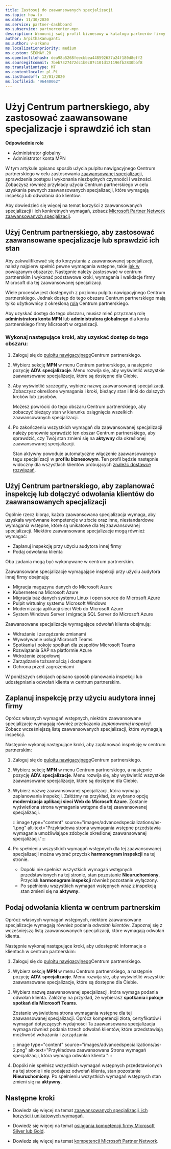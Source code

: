 ```yaml
---
title: Zastosuj do zaawansowanych specjalizacji
ms.topic: how-to
ms.date: 11/30/2020
ms.service: partner-dashboard
ms.subservice: partnercenter-mpn
description: Wzmocnij swój profil biznesowy w katalogu partnerów firmy Microsoft. Dowiedz się, jak korzystać z usługi Partner Center w celu zastosowania i zdobycia zaawansowanych specjalizacji.
author: ArpithaKanuganti
ms.author: v-arkanu
ms.localizationpriority: medium
ms.custom: SEOMAY.20
ms.openlocfilehash: dea98a5268feecbbea448592637a24f180d8eff2
ms.sourcegitcommit: 7beb7327472dc1b0c07c101d121196fb2830bbf8
ms.translationtype: MT
ms.contentlocale: pl-PL
ms.lasthandoff: 12/01/2020
ms.locfileid: "96440062"
---
```

# <a name="use-partner-center-to-apply-for-advanced-specializations-and-check-their-status"></a>Użyj Centrum partnerskiego, aby zastosować zaawansowane specjalizacje i sprawdzić ich stan

**Odpowiednie role**

- Administrator globalny
- Administrator konta MPN

W tym artykule opisano sposób użycia pulpitu nawigacyjnego Centrum partnerskiego w celu zastosowania [zaawansowanej specjalizacji](advanced-specializations.md), sprawdzenia postępu i wykonania niezbędnych czynności i ważności. Zobaczysz również przykłady użycia Centrum partnerskiego w celu uzyskania pewnych zaawansowanych specjalizacji, które wymagają inspekcji lub odwołania do klientów.

Aby dowiedzieć się więcej na temat korzyści z zaawansowanych specjalizacji i ich konkretnych wymagań, zobacz [Microsoft Partner Network zaawansowanych specjalizacji](https://partner.microsoft.com/membership/advanced-specialization).

## <a name="use-partner-center-to-apply-for-advanced-specializations-or-check-their-status"></a>Użyj Centrum partnerskiego, aby zastosować zaawansowane specjalizacje lub sprawdzić ich stan

Aby zakwalifikować się do korzystania z zaawansowanej specjalizacji, należy najpierw spełnić pewne wymagania wstępne, takie [jak w](https://partner.microsoft.com/membership/competencies) powiązanym obszarze. Następnie należy zastosować w centrum partnerskim i wykonać podstawowe kroki, wymagania i walidacje firmy Microsoft dla tej zaawansowanej specjalizacji.

Wiele procesów jest dostępnych z poziomu pulpitu nawigacyjnego Centrum partnerskiego. Jednak dostęp do tego obszaru Centrum partnerskiego mają tylko użytkownicy z określoną [rolą](permissions-overview.md) Centrum partnerskiego.

Aby uzyskać dostęp do tego obszaru, musisz mieć przyznaną rolę **administratora konta MPN** lub **administratora globalnego** dla konta partnerskiego firmy Microsoft w organizacji.

### <a name="follow-these-steps-to-access-this-area"></a>Wykonaj następujące kroki, aby uzyskać dostęp do tego obszaru:

1. Zaloguj się do [pulpitu nawigacyjnego](https://partner.microsoft.com/dashboard/home)Centrum partnerskiego.

2. Wybierz sekcję **MPN** w menu Centrum partnerskiego, a następnie pozycję **ADV. specjalizacje**. Menu rozwija się, aby wyświetlić wszystkie zaawansowane specjalizacje, które są dostępne dla Ciebie.

3. Aby wyświetlić szczegóły, wybierz nazwę zaawansowanej specjalizacji. Zobaczysz określone wymagania i kroki, bieżący stan i linki do dalszych kroków lub zasobów.

   Możesz powrócić do tego obszaru Centrum partnerskiego, aby zobaczyć bieżący stan w kierunku osiągnięcia wszelkich zaawansowanych specjalizacji.

4. Po zakończeniu wszystkich wymagań dla zaawansowanej specjalizacji należy ponownie sprawdzić ten obszar Centrum partnerskiego, aby sprawdzić, czy Twój stan zmieni się na **aktywny** dla określonej zaawansowanej specjalizacji.

   Stan aktywny powoduje automatyczne włączenie zaawansowanego tagu specjalizacji w **profilu biznesowym**. Ten profil będzie następnie widoczny dla wszystkich klientów próbujących [znaleźć dostawcę rozwiązań](https://www.microsoft.com/solution-providers/home).

## <a name="use-partner-center-to-schedule-an-audit-or-include-customer-references-for-advanced-specializations"></a>Użyj Centrum partnerskiego, aby zaplanować inspekcję lub dołączyć odwołania klientów do zaawansowanych specjalizacji

Ogólnie rzecz biorąc, każda zaawansowana specjalizacja wymaga, aby uzyskała wyrównane kompetencje w złocie oraz inne, niestandardowe wymagania wstępne, które są unikatowe dla tej zaawansowanej specjalizacji. Niektóre zaawansowane specjalizacje mogą również wymagać:

- Zaplanuj inspekcję przy użyciu audytora innej firmy
- Podaj odwołania klienta

Oba zadania mogą być wykonywane w centrum partnerskim.

Zaawansowane specjalizacje wymagające inspekcji przy użyciu audytora innej firmy obejmują:

- Migracja magazynu danych do Microsoft Azure
- Kubernetes na Microsoft Azure
- Migracja baz danych systemu Linux i open source do Microsoft Azure
- Pulpit wirtualny systemu Microsoft Windows
- Modernizacja aplikacji sieci Web do Microsoft Azure
- System Windows Server i migracja SQL Server do Microsoft Azure

Zaawansowane specjalizacje wymagające odwołań klienta obejmują:

- Wdrażanie i zarządzanie zmianami
- Wywoływanie usługi Microsoft Teams
- Spotkania i pokoje spotkań dla zespołów Microsoft Teams
- Rozwiązania SAP na platformie Azure
- Wdrożenie zespołowej
- Zarządzanie tożsamością i dostępem
- Ochrona przed zagrożeniami

W poniższych sekcjach opisano sposób planowania inspekcji lub udostępniania odwołań klienta w centrum partnerskim.

## <a name="schedule-an-audit-with-a-third-party-auditor"></a>Zaplanuj inspekcję przy użyciu audytora innej firmy

Oprócz własnych wymagań wstępnych, niektóre zaawansowane specjalizacje wymagają również przekazania *zaplanowanej inspekcji*. Zobacz wcześniejszą listę zaawansowanych specjalizacji, które wymagają inspekcji.

Następnie wykonaj następujące kroki, aby zaplanować inspekcję w centrum partnerskim:

1. Zaloguj się do [pulpitu nawigacyjnego](https://partner.microsoft.com/dashboard/home)Centrum partnerskiego.

2. Wybierz sekcję **MPN** w menu Centrum partnerskiego, a następnie pozycję **ADV. specjalizacje**. Menu rozwija się, aby wyświetlić wszystkie zaawansowane specjalizacje, które są dostępne dla Ciebie.

3. Wybierz nazwę zaawansowanej specjalizacji, która wymaga zaplanowania inspekcji. Załóżmy na przykład, że wybrano opcję **modernizacja aplikacji sieci Web do Microsoft Azure**. Zostanie wyświetlona strona wymagania wstępne dla tej zaawansowanej specjalizacji.

   :::image type="content" source="images/advancedspecializations/as-1.png" alt-text="Przykładowa strona wymagania wstępne przedstawia wymagania umożliwiające zdobycie określonej zaawansowanej specjalizacji.":::

4. Po spełnieniu wszystkich wymagań wstępnych dla tej zaawansowanej specjalizacji można wybrać przycisk **harmonogram inspekcji** na tej stronie.

   - Dopóki nie spełnisz wszystkich wymagań wstępnych przedstawionych na tej stronie, stan pozostanie **Nieuruchomiony**. Przycisk **harmonogram inspekcji** również pozostanie wyłączony. 
   - Po spełnieniu wszystkich wymagań wstępnych wraz z inspekcją stan zmieni się na **aktywny**.

## <a name="provide-customer-references-in-partner-center"></a>Podaj odwołania klienta w centrum partnerskim

Oprócz własnych wymagań wstępnych, niektóre zaawansowane specjalizacje wymagają również podania *odwołań klientów*. Zapoznaj się z wcześniejszą listą zaawansowanych specjalizacji, które wymagają odwołań klienta.

Następnie wykonaj następujące kroki, aby udostępnić informacje o klientach w centrum partnerskim:

1. Zaloguj się do [pulpitu nawigacyjnego](https://partner.microsoft.com/dashboard/home)Centrum partnerskiego.

2. Wybierz sekcję **MPN** w menu Centrum partnerskiego, a następnie pozycję **ADV. specjalizacje**. Menu rozwija się, aby wyświetlić wszystkie zaawansowane specjalizacje, które są dostępne dla Ciebie.

3. Wybierz nazwę zaawansowanej specjalizacji, która wymaga podania odwołań klienta. Załóżmy na przykład, że wybierasz **spotkania i pokoje spotkań dla Microsoft Teams**.

   Zostanie wyświetlona strona wymagania wstępne dla tej zaawansowanej specjalizacji. Oprócz kompetencji złota, certyfikatów i wymagań dotyczących wydajności Ta zaawansowana specjalizacja wymaga również podania trzech odwołań klientów, które przedstawiają możliwość wdrażania i zarządzania.

   :::image type="content" source="images/advancedspecializations/as-2.png" alt-text="Przykładowa zaawansowana Strona wymagań specjalizacji, która wymaga odwołań klienta.":::

4. Dopóki nie spełnisz wszystkich wymagań wstępnych przedstawionych na tej stronie i nie podajesz odwołań klienta, stan pozostanie **Nieuruchomiony**. Po spełnieniu wszystkich wymagań wstępnych stan zmieni się na **aktywny**.

## <a name="next-steps"></a>Następne kroki

- Dowiedz się więcej na temat [zaawansowanych specjalizacji, ich korzyści i unikatowych wymagań](https://partner.microsoft.com/membership/advanced-specialization).

- Dowiedz się więcej na temat [osiągania kompetencji firmy Microsoft Silver lub Gold](learn-about-competencies.md).

- Dowiedz się więcej na temat [kompetencji Microsoft Partner Network](https://partner.microsoft.com/membership/competencies).
